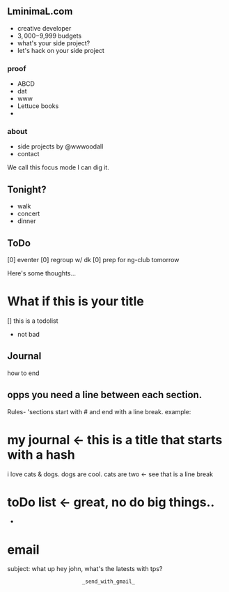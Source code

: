 
## LminimaL.com
- creative developer
- $3,000 -$9,999 budgets
- what's your side project?
- let's hack on your side project

### proof
- ABCD 
- dat
- www
- Lettuce books
- 
### about 
- side projects by @wwwoodall
- contact


We call this focus mode
I can dig it.

## Tonight?
- walk
- concert
- dinner


## ToDo
[0] eventer
[0] regroup w/ dk
[0] prep for ng-club tomorrow

Here's some thoughts...







# What if this is your title
[] this is a todolist
- not bad
## Journal
how to end 

## opps you need a line between each section.

Rules-
'sections start with # and end with a line break. example:

# my journal            <- this is a title that starts with a hash
i love cats & dogs.
dogs are cool.
cats are two
                                <- see that is a line break
# toDo list                <- great, no do big things..
- 

# email
subject: what up
hey john, what's the latests with tps?

                            _send_with_gmail_
